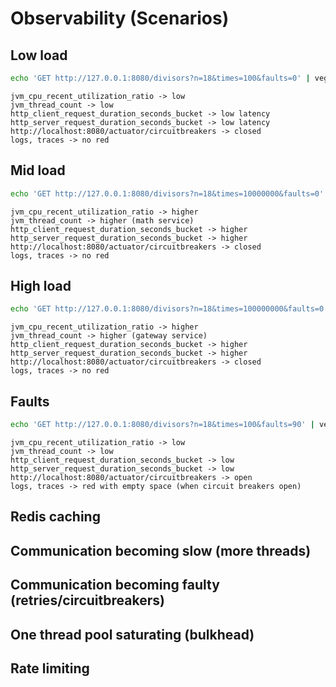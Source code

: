 # Observability (Scenarios)

## Low load

```bash
echo 'GET http://127.0.0.1:8080/divisors?n=18&times=100&faults=0' | vegeta attack -duration=300s --rate=5 | vegeta report
```
```
jvm_cpu_recent_utilization_ratio -> low
jvm_thread_count -> low
http_client_request_duration_seconds_bucket -> low latency
http_server_request_duration_seconds_bucket -> low latency
http://localhost:8080/actuator/circuitbreakers -> closed
logs, traces -> no red
```

## Mid load

```bash
echo 'GET http://127.0.0.1:8080/divisors?n=18&times=10000000&faults=0' | vegeta attack -duration=300s --rate=5 | vegeta report
```
```
jvm_cpu_recent_utilization_ratio -> higher
jvm_thread_count -> higher (math service)
http_client_request_duration_seconds_bucket -> higher
http_server_request_duration_seconds_bucket -> higher
http://localhost:8080/actuator/circuitbreakers -> closed
logs, traces -> no red
```

## High load

```bash
echo 'GET http://127.0.0.1:8080/divisors?n=18&times=100000000&faults=0' | vegeta attack -duration=300s --rate=5 | vegeta report
```
```
jvm_cpu_recent_utilization_ratio -> higher
jvm_thread_count -> higher (gateway service)
http_client_request_duration_seconds_bucket -> higher
http_server_request_duration_seconds_bucket -> higher
http://localhost:8080/actuator/circuitbreakers -> closed
logs, traces -> no red
```

## Faults

```bash
echo 'GET http://127.0.0.1:8080/divisors?n=18&times=100&faults=90' | vegeta attack -duration=300s --rate=5 | vegeta report
```
```
jvm_cpu_recent_utilization_ratio -> low
jvm_thread_count -> low
http_client_request_duration_seconds_bucket -> low
http_server_request_duration_seconds_bucket -> low
http://localhost:8080/actuator/circuitbreakers -> open
logs, traces -> red with empty space (when circuit breakers open)
```

## Redis caching

## Communication becoming slow (more threads)

## Communication becoming faulty (retries/circuitbreakers)

## One thread pool saturating (bulkhead)

## Rate limiting

